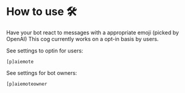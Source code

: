# How to use 🛠️

Have your bot react to messages with a appropriate emoji (picked by OpenAI)
This cog currently works on a opt-in basis by users.

See settings to optin for users:
```
[p]aiemote
```

See settings for bot owners:
```
[p]aiemoteowner
```
